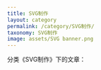 ```yaml
---
title: SVG制作
layout: category
permalink: /category/SVG制作/
taxonomy: SVG制作
image: assets/SVG banner.png
---
```


分类《SVG制作》下的文章：
